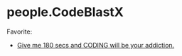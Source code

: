 # people.CodeBlastX
Favorite:
- [Give me 180 secs and CODING will be your addiction.](https://youtu.be/tpFY5Shi3KM)
